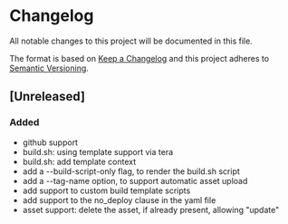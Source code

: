 # Changelog
All notable changes to this project will be documented in this file.

The format is based on [Keep a Changelog](http://keepachangelog.com/en/1.0.0/)
and this project adheres to [Semantic Versioning](http://semver.org/spec/v2.0.0.html).

## [Unreleased]
### Added
- github support
- build.sh: using template support via tera
- build.sh: add template context
- add a --build-script-only flag, to render the build.sh script
- add a --tag-name option, to support automatic asset upload
- add support to custom build template scripts
- add support to the no_deploy clause in the yaml file
- asset support: delete the asset, if already present, allowing "update"
